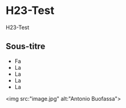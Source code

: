 # H23-Test
H23-Test

## Sous-titre

- Fa
- La
- La
- La
- La

<img src:"image.jpg" alt:"Antonio Buofassa">

